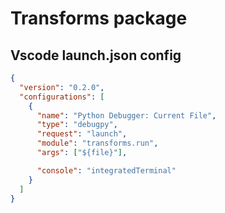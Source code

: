 # Transforms package

## Vscode launch.json config

```json
{
  "version": "0.2.0",
  "configurations": [
    {
      "name": "Python Debugger: Current File",
      "type": "debugpy",
      "request": "launch",
      "module": "transforms.run",
      "args": ["${file}"],

      "console": "integratedTerminal"
    }
  ]
}
```
